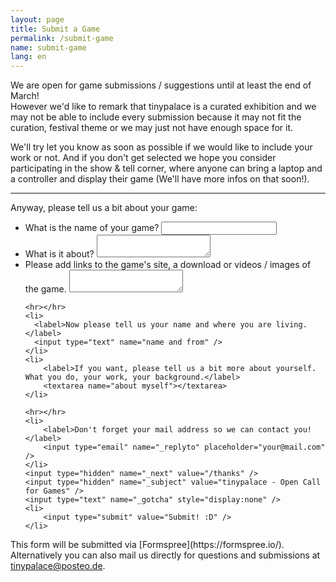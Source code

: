 ```yaml
---
layout: page
title: Submit a Game
permalink: /submit-game
name: submit-game
lang: en
---
```


We are open for game submissions / suggestions until at least the end of March!  
However we'd like to remark that tinypalace is a curated exhibition and we may not be able to include every submission because it may not fit the curation, festival theme or we may just not have enough space for it.

We'll try let you know as soon as possible if we would like to include your work or not. And if you don't get selected we hope you consider participating in the show & tell corner, where anyone can bring a laptop and a controller and display their game (We'll have more infos on that soon!).

-----

Anyway, please tell us a bit about your game:

<form action="//formspree.io/tinypalace@posteo.de" method="POST">
<ul class="form">
    <li>
        <label>What is the name of your game?</label>
        <input type="text" name="game title" />
    </li>
    <li>
        <label>What is it about?</label>
        <textarea name="description"></textarea>
    </li>
    <li>
        <label>Please add links to the game's site, a download or videos / images of the game.</label>
        <textarea name="downloads, media, site"></textarea>
    </li>

    <hr></hr>
    <li>
      <label>Now please tell us your name and where you are living.</label>
      <input type="text" name="name and from" />
    </li>
    <li>
        <label>If you want, please tell us a bit more about yourself. What you do, your work, your background.</label>
        <textarea name="about myself"></textarea>
    </li>

    <hr></hr>
    <li>
        <label>Don't forget your mail address so we can contact you!</label>
        <input type="email" name="_replyto" placeholder="your@mail.com" />
    </li>
    <input type="hidden" name="_next" value="/thanks" />
    <input type="hidden" name="_subject" value="tinypalace - Open Call for Games" />
    <input type="text" name="_gotcha" style="display:none" />
    <li>
        <input type="submit" value="Submit! :D" />
    </li>
</ul>
</form>
This form will be submitted via [Formspree](https://formspree.io/). Alternatively you can also mail us directly for questions and submissions at <a href='mailt&#111;&#58;ti&#110;%7&#57;p&#97;lace&#64;p%&#54;F&#37;7&#51;&#37;7&#52;&#101;&#111;&#46;&#100;e'>tin<span style="display:none">REMOVETHIS</span>ypala&#99;e&#64;post&#101;o&#46;d&#101;</a>.
